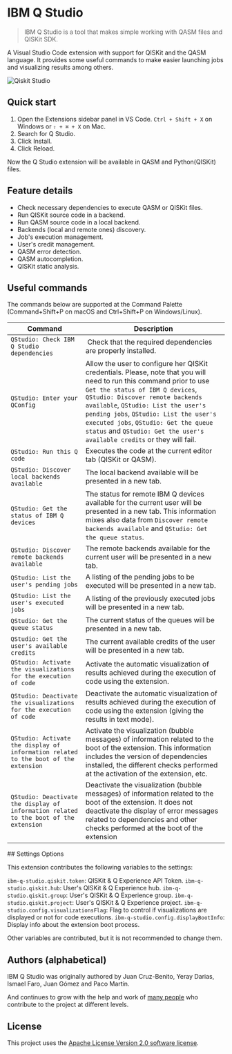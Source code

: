 # IBM Q Studio

> IBM Q Studio is a tool that makes simple working with QASM files and QISKit SDK.

A Visual Studio Code extension with support for QISKit and the QASM language. It provides some useful commands to make easier launching jobs and visualizing results among others.

![Qiskit Studio](https://github.ibm.com/IBMQuantum/qiskit-studio/blob/master/docs/images/execute-sample.gif)


## Quick start

1. Open the Extensions sidebar panel in VS Code. `Ctrl + Shift + X` on Windows or `⇧ + ⌘ + X` on Mac.
1. Search for Q Studio.
1. Click Install.
1. Click Reload.

Now the Q Studio extension will be available in QASM and Python(QISKit) files.

## Feature details

* Check necessary dependencies to execute QASM or QISKit files.
* Run QISKit source code in a backend.
* Run QASM source code in a local backend.
* Backends (local and remote ones) discovery.
* Job's execution management.
* User's credit management.
* QASM error detection.
* QASM autocompletion.
* QISKit static analysis.  

## Useful commands

The commands below are supported at the Command Palette (Command+Shift+P on macOS and Ctrl+Shift+P on Windows/Linux).

Command | Description
--- | ---
```QStudio: Check IBM Q Studio dependencies``` | Check that the required dependencies are properly installed.
```QStudio: Enter your QConfig``` | Allow the user to configure her QISKit credentials. Please, note that you will need to run this command prior to use `Get the status of IBM Q devices`, `QStudio: Discover remote backends available`, `QStudio: List the user's pending jobs`, `QStudio: List the user's executed jobs`, `QStudio: Get the queue status` and `QStudio: Get the user's available credits` or they will fail.
```QStudio: Run this Q code``` | Executes the code at the current editor tab (QISKit or QASM).
```QStudio: Discover local backends available``` | The local backend available will be presented in a new tab.
```QStudio: Get the status of IBM Q devices``` | The status for remote IBM Q devices available for the current user will be presented in a new tab. This information mixes also data from `Discover remote backends available` and `QStudio: Get the queue status`.
```QStudio: Discover remote backends available``` | The remote backends available for the current user will be presented in a new tab.
```QStudio: List the user's pending jobs``` | A listing of the pending jobs to be executed will be presented in a new tab.
```QStudio: List the user's executed jobs``` | A listing of the previously executed jobs will be presented in a new tab.
```QStudio: Get the queue status``` | The current status of the queues will be presented in a new tab.
```QStudio: Get the user's available credits``` | The current available credits of the user will be presented in a new tab.
```QStudio: Activate the visualizations for the execution of code``` | Activate the automatic visualization of results achieved during the execution of code using the extension.
```QStudio: Deactivate the visualizations for the execution of code``` | Deactivate the automatic visualization of results achieved during the execution of code using the extension (giving the results in text mode).
```QStudio: Activate the display of information related to the boot of the extension``` | Activate the visualization (bubble messages) of information related to the boot of the extension. This information includes the version of dependencies installed, the different checks performed at the activation of the extension, etc.
```QStudio: Deactivate the display of information related to the boot of the extension``` | Deactivate the visualization (bubble messages) of information related to the boot of the extension. It does not deactivate the display of error messages related to dependencies and other checks performed at the boot of the extension

## Settings Options

This extension contributes the following variables to the settings:

`ibm-q-studio.qiskit.token`: QISKit & Q Experience API Token.
`ibm-q-studio.qiskit.hub`: User's QISKit & Q Experience hub.
`ibm-q-studio.qiskit.group`: User's QISKit & Q Experience group.
`ibm-q-studio.qiskit.project`: User's QISKit & Q Experience project.
`ibm-q-studio.config.visualizationsFlag`: Flag to control if visualizations are displayed or not for code executions.
`ibm-q-studio.config.displayBootInfo`: Display info about the extension boot process.

Other variables are contributed, but it is not recommended to change them.

## Authors (alphabetical)

IBM Q Studio was originally authored by Juan Cruz-Benito, Yeray Darias, Ismael Faro, Juan Gómez and Paco Martín.

And continues to grow with the help and work of [many people](https://github.ibm.com/IBMQuantum/qiskit-studio/graphs/contributors) who contribute to the project at different levels.

## License 
This project uses the [Apache License Version 2.0 software license](https://www.apache.org/licenses/LICENSE-2.0).